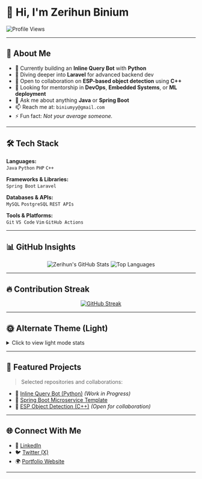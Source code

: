 # 👋 Hi, I'm Zerihun Binium

![Profile Views](https://komarev.com/ghpvc/?username=zerihuny&color=blue)

---

## 🚀 About Me

- 🔭 Currently building an **Inline Query Bot** with **Python**
- 🌱 Diving deeper into **Laravel** for advanced backend dev
- 👯 Open to collaboration on **ESP-based object detection** using **C++**
- 🤝 Looking for mentorship in **DevOps**, **Embedded Systems**, or **ML deployment**
- 💬 Ask me about anything **Java** or **Spring Boot**
- 📫 Reach me at: `biniumyy@gmail.com`
- ⚡ Fun fact: *Not your average someone.*

---

## 🛠️ Tech Stack

**Languages:**  
`Java` `Python` `PHP` `C++`

**Frameworks & Libraries:**  
`Spring Boot` `Laravel`

**Databases & APIs:**  
`MySQL` `PostgreSQL` `REST APIs`

**Tools & Platforms:**  
`Git` `VS Code` `Vim` `GitHub Actions`

---

## 📊 GitHub Insights

<div align="center">

![Zerihun's GitHub Stats](https://github-readme-stats.vercel.app/api?username=zerihuny&show_icons=true&theme=radical&hide_title=true)
![Top Languages](https://github-readme-stats.vercel.app/api/top-langs/?username=zerihuny&layout=compact&theme=radical)

</div>

---

## 🔥 Contribution Streak

<div align="center">

<a href="https://git.io/streak-stats">
  <img src="https://streak-stats.demolab.com?user=zerihuny&theme=earth&hide_border=true" alt="GitHub Streak" />
</a>

</div>

---

## 🌞 Alternate Theme (Light)

<details>
  <summary>Click to view light mode stats</summary>

  <div align="center">

  ![Zerihun's GitHub Stats](https://github-readme-stats.vercel.app/api?username=zerihuny&show_icons=true&theme=default&hide_title=true)
  ![Top Languages](https://github-readme-stats.vercel.app/api/top-langs/?username=zerihuny&layout=compact&theme=default)

  </div>

</details>

---

## 📂 Featured Projects

> Selected repositories and collaborations:

- 🔗 [Inline Query Bot (Python)](https://github.com/zerihuny/inline-bot) *(Work in Progress)*  
- 🔗 [Spring Boot Microservice Template](https://github.com/zerihuny/springboot-template)  
- 🔗 [ESP Object Detection (C++)](https://github.com/zerihuny/esp-detection) *(Open for collaboration)*

---

## 🌐 Connect With Me

- 💼 [LinkedIn](https://www.linkedin.com/in/zerihun-binium/)
- 🐦 [Twitter (X)](https://x.com/zerish_z)
- 🌍 [Portfolio Website](https://your-website.com) <!-- Replace with your actual URL -->

---
